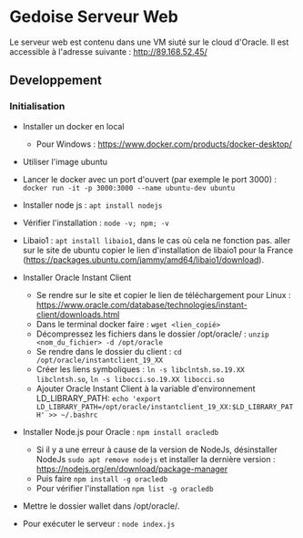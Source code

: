 # Gedoise Serveur Web
Le serveur web est contenu dans une VM siuté sur le cloud d'Oracle. 
Il est accessible à l'adresse suivante : http://89.168.52.45/

## Developpement
### Initialisation
- Installer un docker en local
    - Pour Windows : https://www.docker.com/products/docker-desktop/

- Utiliser l'image ubuntu
- Lancer le docker avec un port d'ouvert (par exemple le port 3000) : `docker run -it -p 3000:3000 --name ubuntu-dev ubuntu`
- Installer node js : `apt install nodejs`
- Vérifier l'installation : `node -v; npm; -v`
- Libaio1 : `apt install libaio1`, dans le cas où cela ne fonction pas.
    aller sur le site de ubuntu copier le lien d'installation de libaio1 pour la France (https://packages.ubuntu.com/jammy/amd64/libaio1/download). 
- Installer Oracle Instant Client
    - Se rendre sur le site et copier le lien de téléchargement pour Linux : https://www.oracle.com/database/technologies/instant-client/downloads.html
    - Dans le terminal docker faire : `wget <lien_copié>`
    - Décompressez les fichiers dans le dossier /opt/oracle/ : `unzip <nom_du_fichier> -d /opt/oracle`
    - Se rendre dans le dossier du client : `cd /opt/oracle/instantclient_19_XX`
    - Créer les liens symboliques : `ln -s libclntsh.so.19.XX libclntsh.so`, `ln -s libocci.so.19.XX libocci.so`
    - Ajouter Oracle Instant Client à la variable d'environnement LD_LIBRARY_PATH: `echo 'export LD_LIBRARY_PATH=/opt/oracle/instantclient_19_XX:$LD_LIBRARY_PATH' >> ~/.bashrc`
- Installer Node.js pour Oracle : `npm install oracledb`
    - Si il y a une erreur à cause de la version de NodeJs, désinstaller NodeJs `sudo apt remove nodejs` et installer la dernière version : https://nodejs.org/en/download/package-manager
    - Puis faire `npm install -g oracledb`
    - Pour vérifier l'installation `npm list -g oracledb`
- Mettre le dossier wallet dans /opt/oracle/. 
- Pour exécuter le serveur : `node index.js`
